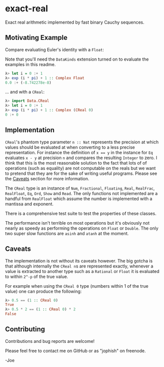 exact-real
==========

Exact real arithmetic implemented by fast binary Cauchy sequences.

Motivating Example
-------------------

Compare evaluating Euler's identity with a `Float`:

Note that you'll need the `DataKinds` extension turned on to evaluate the 
examples in this readme.

``` haskell
λ> let i = 0 :+ 1
λ> exp (i * pi) + 1 :: Complex Float
0.0 :+ (-8.742278e-8)
```

... and with a `CReal`:

``` haskell
λ> import Data.CReal
λ> let i = 0 :+ 1
λ> exp (i * pi) + 1 :: Complex (CReal 0)
0 :+ 0
```

Implementation
--------------

`CReal`'s phantom type parameter `n :: Nat` represents the precision at which
values should be evaluated at when converting to a less precise representation.
For instance the definition of `x == y` in the instance for `Eq` evaluates `x -
y` at precision `n` and compares the resulting `Integer` to zero. I think that
this is the most reasonable solution to the fact that lots of of operations
(such as equality) are not computable on the reals but we want to pretend that
they are for the sake of writing useful programs. Please see the
[Caveats](#caveats) section for more information.

The `CReal` type is an instance of `Num`, `Fractional`, `Floating`, `Real`,
`RealFrac`, `RealFloat`, `Eq`, `Ord`, `Show` and `Read`. The only functions not
implemented are a handful from `RealFloat` which assume the number is
implemented with a mantissa and exponent.

There is a comprehensive test suite to test the properties of these classes.

The performance isn't terrible on most operations but it's obviously not nearly
as speedy as performing the operations on `Float` or `Double`. The only two
super slow functions are `asinh` and `atanh` at the moment.


Caveats
-------

The implementation is not without its caveats however. The big gotcha is that
although internally the `CReal n`s are represented exactly, whenever a value is
extracted to another type such as a `Rational` or `Float` it is evaluated to
within `2^-p` of the true value.

For example when using the `CReal 0` type (numbers within 1 of the true value)
one can produce the following:

``` haskell
λ> 0.5 == (1 :: CReal 0)
True
λ> 0.5 * 2 == (1 :: CReal 0) * 2
False
```

Contributing
------------

Contributions and bug reports are welcome!

Please feel free to contact me on GitHub or as "jophish" on freenode.

-Joe

[goldberg]: http://www.validlab.com/goldberg/paper.pdf "What Every Computer Scientist Should Know About Floating-Point Arithmetic"
